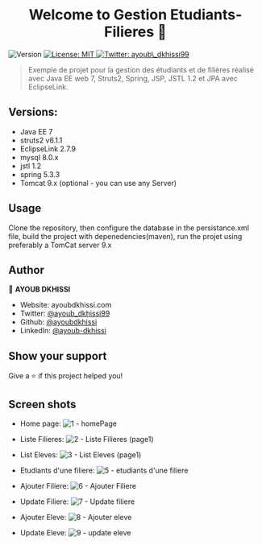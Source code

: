 <h1 align="center">Welcome to Gestion Etudiants-Filieres  👋</h1>
<p>
  <img alt="Version" src="https://img.shields.io/badge/version-1.0-blue.svg?cacheSeconds=2592000" />
  <a href="#" target="_blank">
    <img alt="License: MIT" src="https://img.shields.io/badge/License-MIT-yellow.svg" />
  </a>
  <a href="https://twitter.com/ayoub\_dkhissi99" target="_blank">
    <img alt="Twitter: ayoub\_dkhissi99" src="https://img.shields.io/twitter/follow/ayoub\_dkhissi99.svg?style=social" />
  </a>
</p>

> Exemple de projet pour la gestion des étudiants et de filières réalisé avec Java EE web 7, Struts2, Spring, JSP, JSTL 1.2 et JPA avec EclipseLink.

## Versions:
- Java EE 7
- struts2 v6.1.1
- EclipseLink 2.7.9
- mysql 8.0.x
- jstl 1.2
- spring 5.3.3
- Tomcat 9.x (optional - you can use any Server)

## Usage

Clone the repository, then configure the database in the persistance.xml file, build the project with depenedencies(maven), run the projet using preferably a TomCat server 9.x

## Author

👤 **AYOUB DKHISSI**

* Website: ayoubdkhissi.com
* Twitter: [@ayoub\_dkhissi99](https://twitter.com/ayoub\_dkhissi99)
* Github: [@ayoubdkhissi](https://github.com/ayoubdkhissi)
* LinkedIn: [@ayoub-dkhissi](https://linkedin.com/in/ayoub-dkhissi)

## Show your support

Give a ⭐️ if this project helped you!

## Screen shots
- Home page:
![1 - homePage](https://user-images.githubusercontent.com/73041562/213888585-8df3b5c3-f696-4c56-99c4-cc82dc06b3eb.PNG)

- Liste Filieres:
![2 - Liste Filieres (page1)](https://user-images.githubusercontent.com/73041562/213888599-98451b44-d730-4473-9163-1dc9e375c797.PNG)

- List Eleves:
![3 - List Eleves (page1)](https://user-images.githubusercontent.com/73041562/213888608-faa4a585-5006-452d-824a-b0d2631e5e25.PNG)

- Etudiants d'une filiere:
![5 - etudiants d'une filiere](https://user-images.githubusercontent.com/73041562/213888618-10b42d00-c41f-499a-95c2-0fb4309db1b5.PNG)

- Ajouter Filiere:
![6 - Ajouter Filiere](https://user-images.githubusercontent.com/73041562/213888621-c3c99625-85a7-4032-a1eb-66b5f86d4be6.PNG)

- Update Filiere:
![7 - Update filiere](https://user-images.githubusercontent.com/73041562/213888627-d18df37f-5640-49d8-a86c-50ca4e9ed2ab.PNG)

- Ajouter Eleve:
![8 - Ajouter eleve](https://user-images.githubusercontent.com/73041562/213888640-78e0488a-30b4-488f-8864-1165da1b5d43.PNG)

- Update Eleve:
![9 - update eleve](https://user-images.githubusercontent.com/73041562/213888647-d1cd52c8-6250-46d1-b2cd-ae76f6db3cb5.PNG)
